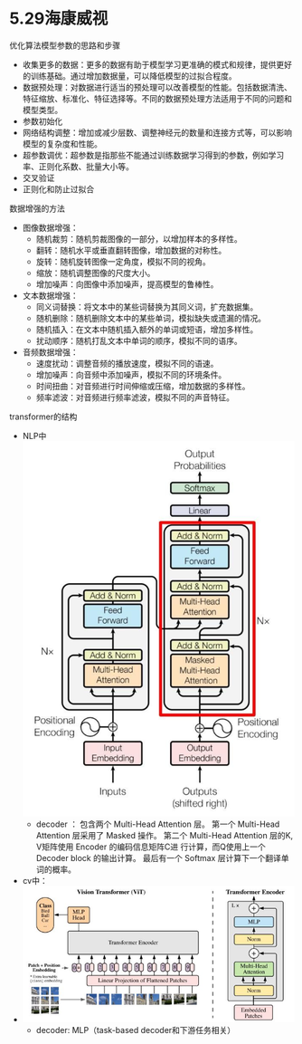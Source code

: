 # 5.29海康威视
优化算法模型参数的思路和步骤
* 收集更多的数据：更多的数据有助于模型学习更准确的模式和规律，提供更好的训练基础。通过增加数据量，可以降低模型的过拟合程度。
* 数据预处理：对数据进行适当的预处理可以改善模型的性能。包括数据清洗、特征缩放、标准化、特征选择等。不同的数据预处理方法适用于不同的问题和模型类型。
* 参数初始化
* 网络结构调整：增加或减少层数、调整神经元的数量和连接方式等，可以影响模型的复杂度和性能。
* 超参数调优：超参数是指那些不能通过训练数据学习得到的参数，例如学习率、正则化系数、批量大小等。
* 交叉验证
* 正则化和防止过拟合

数据增强的方法
* 图像数据增强：
    * 随机裁剪：随机剪裁图像的一部分，以增加样本的多样性。
    * 翻转：随机水平或垂直翻转图像，增加数据的对称性。
    * 旋转：随机旋转图像一定角度，模拟不同的视角。
    * 缩放：随机调整图像的尺度大小。
    * 增加噪声：向图像中添加噪声，提高模型的鲁棒性。
* 文本数据增强：
    * 同义词替换：将文本中的某些词替换为其同义词，扩充数据集。
    * 随机删除：随机删除文本中的某些单词，模拟缺失或遗漏的情况。
    * 随机插入：在文本中随机插入额外的单词或短语，增加多样性。
    * 扰动顺序：随机打乱文本中单词的顺序，模拟不同的语序。
* 音频数据增强：
    * 速度扰动：调整音频的播放速度，模拟不同的语速。
    * 增加噪声：向音频中添加噪声，模拟不同的环境条件。
    * 时间扭曲：对音频进行时间伸缩或压缩，增加数据的多样性。
    * 频率滤波：对音频进行频率滤波，模拟不同的声音特征。

transformer的结构
* NLP中
![transformer](fig/transformer.jpg)
  * decoder ：
    包含两个 Multi-Head Attention 层。
    第一个 Multi-Head Attention 层采用了 Masked 操作。
    第二个 Multi-Head Attention 层的K, V矩阵使用 Encoder 的编码信息矩阵C进  行计算，而Q使用上一个 Decoder block 的输出计算。
    最后有一个 Softmax 层计算下一个翻译单词的概率。
* cv中：
* ![vit](fig/vit.jpg)
  * decoder:
    MLP（task-based decoder和下游任务相关）
